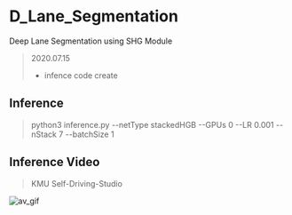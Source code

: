 # D_Lane_Segmentation
Deep Lane Segmentation using SHG Module

> 2020.07.15
> * infence code create

## Inference
> python3 inference.py --netType stackedHGB --GPUs 0 --LR 0.001 --nStack 7 --batchSize 1

## Inference Video
> KMU Self-Driving-Studio

![av_gif](./gif/Driving_Studio_Output.gif)
